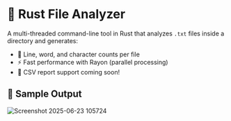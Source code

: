 # 📂 Rust File Analyzer

A multi-threaded command-line tool in Rust that analyzes `.txt` files inside a directory and generates:

- 🧮 Line, word, and character counts per file
- ⚡️ Fast performance with Rayon (parallel processing)
- 📁 CSV report support coming soon!

## 🧪 Sample Output

![Screenshot 2025-06-23 105724](https://github.com/user-attachments/assets/9b4283cb-a9ae-4a38-b17a-466686a5ba94)
